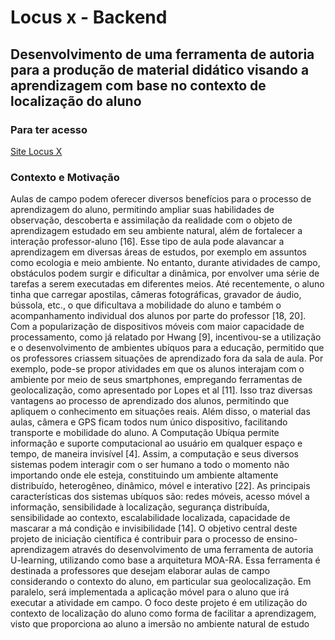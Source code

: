 <h1>Locus x - Backend</h1>
<h2>Desenvolvimento de uma ferramenta de autoria
para a produção de material didático visando a
aprendizagem com base no contexto de localização
do aluno</h2>
<h3>Para ter acesso</h3>
<a href="https://locusx.herokuapp.com/" target="_blank">Site Locus X</a>
<h3>Contexto e Motivação</h3>
    Aulas de campo podem oferecer diversos benefícios para o processo de aprendizagem
do aluno, permitindo ampliar suas habilidades de observação, descoberta e assimilação da realidade com o objeto de aprendizagem estudado em seu ambiente natural,
além de fortalecer a interação professor-aluno [16]. Esse tipo de aula pode alavancar a aprendizagem em diversas áreas de estudos, por exemplo em assuntos como
ecologia e meio ambiente.
    No entanto, durante atividades de campo, obstáculos podem surgir e dificultar
a dinâmica, por envolver uma série de tarefas a serem executadas em diferentes
meios. Até recentemente, o aluno tinha que carregar apostilas, câmeras fotográficas,
gravador de áudio, bússola, etc., o que dificultava a mobilidade do aluno e também
o acompanhamento individual dos alunos por parte do professor [18, 20].
Com a popularização de dispositivos móveis com maior capacidade de processamento, como já relatado por Hwang [9], incentivou-se a utilização e o desenvolvimento de ambientes ubíquos para a educação, permitido que os professores criassem
situações de aprendizado fora da sala de aula. Por exemplo, pode-se propor atividades em que os alunos interajam com o ambiente por meio de seus smartphones,
empregando ferramentas de geolocalização, como apresentado por Lopes et al [11].
Isso traz diversas vantagens ao processo de aprendizado dos alunos, permitindo que
apliquem o conhecimento em situações reais. Além disso, o material das aulas, câmera e GPS ficam todos num único dispositivo, facilitando transporte e mobilidade
do aluno.
    A Computação Ubíqua permite informação e suporte computacional ao usuário
em qualquer espaço e tempo, de maneira invisível [4]. Assim, a computação e seus
diversos sistemas podem interagir com o ser humano a todo o momento não importando onde ele esteja, constituindo um ambiente altamente distribuído, heterogêneo,
dinâmico, móvel e interativo [22]. As principais características dos sistemas ubíquos
são: redes móveis, acesso móvel a informação, sensibilidade à localização, segurança
distribuída, sensibilidade ao contexto, escalabilidade localizada, capacidade de mascarar a má condição e invisibilidade [14].
    O objetivo central deste projeto de iniciação científica é contribuir para o processo
de ensino-aprendizagem através do desenvolvimento de uma ferramenta de autoria
U-learning, utilizando como base a arquitetura MOA-RA. Essa ferramenta é destinada a professores que desejam elaborar aulas de campo considerando o contexto
do aluno, em particular sua geolocalização. Em paralelo, será implementada a aplicação móvel para o aluno que irá executar a atividade em campo. O foco deste
projeto é em utilização do contexto de localização do aluno como forma de facilitar
a aprendizagem, visto que proporciona ao aluno a imersão no ambiente natural de
estudo
